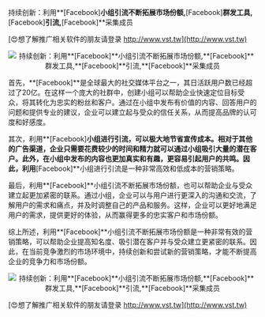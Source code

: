 持续创新：利用**[Facebook]**小组引流不断拓展市场份额,**[Facebook]**群发工具,**[Facebook]**引流,**[Facebook]**采集成员

[😍想了解推广相关软件的朋友请登录 http://www.vst.tw](http://www.vst.tw)

 <center><img src="https://vst.tw/MP4/tuiguang/png/2.png" alt="持续创新：利用**[Facebook]**小组引流不断拓展市场份额,**[Facebook]**群发工具,**[Facebook]**引流,**[Facebook]**采集成员"></center>

首先，**[Facebook]**是全球最大的社交媒体平台之一，其日活跃用户数已经超过了20亿。在这样一个庞大的社群中，创建小组可以帮助企业快速定位目标受众，将其转化为忠实的粉丝和客户。通过在小组中发布有价值的内容、回答用户的问题和提供专业的建议，企业可以建立起与受众的信任关系，从而提高品牌的认可度和好感度。

其次，利用**[Facebook]**小组进行引流，可以极大地节省宣传成本。相对于其他的广告渠道，企业只需要花费较少的时间和精力就可以通过小组吸引大量的潜在客户。此外，在小组中发布的内容也更加真实和有趣，更容易引起用户的共鸣。因此，利用**[Facebook]**小组进行引流是一种非常高效和低成本的营销策略。

最后，利用**[Facebook]**小组引流不断拓展市场份额，也可以帮助企业与受众建立起更加紧密的联系。通过小组，企业可以与用户进行更深入的沟通和交流，了解用户的需求和痛点，并及时调整自己的产品和服务。这样，企业可以更好地满足用户的需求，提供更好的体验，从而赢得更多的忠实客户和市场份额。

综上所述，利用**[Facebook]**小组引流不断拓展市场份额是一种非常有效的营销策略，可以帮助企业提高知名度、吸引潜在客户并与受众建立更紧密的联系。因此，在当前竞争激烈的市场环境中，持续创新和尝试新的营销策略，才能不断提高企业的竞争力和市场份额。

 <center><img src="https://vst.tw/MP4/tuiguang/png/6.png" alt="持续创新：利用**[Facebook]**小组引流不断拓展市场份额,**[Facebook]**群发工具,**[Facebook]**引流,**[Facebook]**采集成员"></center>

[😍想了解推广相关软件的朋友请登录 http://www.vst.tw](http://www.vst.tw)



